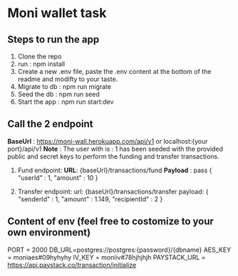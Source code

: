 # Moni wallet task

## Steps to run the app
1. Clone the repo
2. run : npm install
3. Create a new .env file, paste the .env content at the bottom of the readme and modifty to your taste.
4. Migrate to db : npm run migrate
5. Seed the db : npm run seed
6. Start the app : npm run start:dev

## Call the 2 endpoint
  **BaseUrl** : https://moni-wall.herokuapp.com/api/v1 or localhost:{your port}/api/v1
  **Note** : The user with is : 1 has been seeded with the provided public and secret keys to perform the funding and transfer transactions.
  1. Fund endpoint:
  **URL**: {baseUrl}/transactions/fund
  **Payload** : 
  pass {
      "userId" : 1,
      "amount" : 10
  }



2. Transfer endpoint:
url: {baseUrl}/transactions/transfer
payload:
{
    "senderId" : 1,
    "amount" : 1.149,
    "recipientId" : 2
}

## Content of env (feel free to costomize to your own environment)
PORT = 2000
DB_URL=postgres://postgres:{password}/{dbname}
AES_KEY = moniaes#09hyhyhy
IV_KEY = moniiv#78hjhjhjh
PAYSTACK_URL = https://api.paystack.co/transaction/initialize
